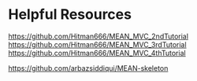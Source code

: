 # Helpful Resources

https://github.com/Hitman666/MEAN_MVC_2ndTutorial  
https://github.com/Hitman666/MEAN_MVC_3rdTutorial  
https://github.com/Hitman666/MEAN_MVC_4thTutorial  

https://github.com/arbazsiddiqui/MEAN-skeleton
